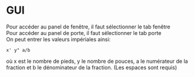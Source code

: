 # GUI
Pour accéder au panel de fenêtre, il faut sélectionner le tab fenêtre \
Pour accéder au panel de porte, il faut sélectionner le tab porte \
On peut entrer les valeurs impériales ainsi:
```
x' y" a/b
```
où x est le nombre de pieds, y le nombre de pouces, a le numérateur de la fraction et b le dénominateur de la fraction. (Les espaces sont requis)
